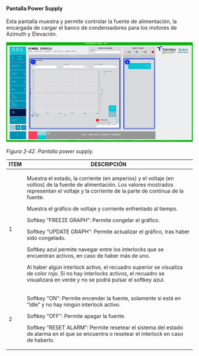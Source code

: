 #### Pantalla Power Supply

Esta pantalla muestra y permite controlar la fuente de alimentación, la encargada de cargar el banco de condensadores
para los motores de Azimuth y Elevación.

![](../Resources/media/image58.png)

*Figura 2‑42. Pantalla power supply.*

<table>
<colgroup>
<col style="width: 13<col style="width: 86</colgroup>
<thead>
<tr class="header">
<th>ITEM</th>
<th>DESCRIPCIÓN</th>
</tr>
</thead>
<tbody>
<tr class="odd">
<td>1</td>
<td><p>Muestra el estado, la corriente (en amperios) y el voltaje (en voltios) de la fuente de alimentación. Los valores
mostrados representan el voltaje y la corriente de la parte de continua de la fuente.</p>
<p>Muestra el gráfico de voltaje y corriente enfrentado al tiempo.</p>
<p>Softkey “FREEZE GRAPH”: Permite congelar el gráfico.</p>
<p>Softkey “UPDATE GRAPH”: Permite actualizar el gráfico, tras haber sido congelado.</p>
<p>Softkey azul permite navegar entre los interlocks que se encuentran activos, en caso de haber más de uno.</p>
<p>Al haber algún interlock activo, el recuadro superior se visualiza de color rojo. Si no hay interlocks activos, el
recuadro se visualizará en verde y no se podrá pulsar el softkey azul.</p></td>
</tr>
<tr class="even">
<td>2</td>
<td><p>Softkey “ON”: Permite encender la fuente, solamente si está en “Idle” y no hay ningún interlock activo.</p>
<p>Softkey “OFF”: Permite apagar la fuente.</p>
<p>Softkey “RESET ALARM”: Permite resetear el sistema del estado de alarma en el que se encuentra o resetear el
interlock en caso de haberlo.</p></td>
</tr>
</tbody>
</table>
